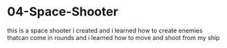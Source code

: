 # 04-Space-Shooter
this is a space shooter i created and i learned how to create enemies thatcan come in rounds and i learned how to move and shoot from my ship
